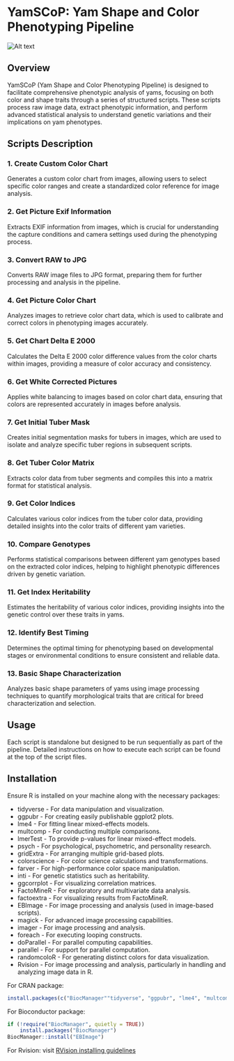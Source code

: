 # YamSCoP: Yam Shape and Color Phenotyping Pipeline

![Alt text]([URL_to_image](https://github.com/dcornet/YamSCoP/blob/main/Images/Pipeline.png))

## Overview
YamSCoP (Yam Shape and Color Phenotyping Pipeline) is designed to facilitate comprehensive phenotypic analysis of yams, focusing on both color and shape traits through a series of structured scripts. These scripts process raw image data, extract phenotypic information, and perform advanced statistical analysis to understand genetic variations and their implications on yam phenotypes.

## Scripts Description

### 1. Create Custom Color Chart
Generates a custom color chart from images, allowing users to select specific color ranges and create a standardized color reference for image analysis.

### 2. Get Picture Exif Information
Extracts EXIF information from images, which is crucial for understanding the capture conditions and camera settings used during the phenotyping process.

### 3. Convert RAW to JPG
Converts RAW image files to JPG format, preparing them for further processing and analysis in the pipeline.

### 4. Get Picture Color Chart
Analyzes images to retrieve color chart data, which is used to calibrate and correct colors in phenotyping images accurately.

### 5. Get Chart Delta E 2000
Calculates the Delta E 2000 color difference values from the color charts within images, providing a measure of color accuracy and consistency.

### 6. Get White Corrected Pictures
Applies white balancing to images based on color chart data, ensuring that colors are represented accurately in images before analysis.

### 7. Get Initial Tuber Mask
Creates initial segmentation masks for tubers in images, which are used to isolate and analyze specific tuber regions in subsequent scripts.

### 8. Get Tuber Color Matrix
Extracts color data from tuber segments and compiles this into a matrix format for statistical analysis.

### 9. Get Color Indices
Calculates various color indices from the tuber color data, providing detailed insights into the color traits of different yam varieties.

### 10. Compare Genotypes
Performs statistical comparisons between different yam genotypes based on the extracted color indices, helping to highlight phenotypic differences driven by genetic variation.

### 11. Get Index Heritability
Estimates the heritability of various color indices, providing insights into the genetic control over these traits in yams.

### 12. Identify Best Timing
Determines the optimal timing for phenotyping based on developmental stages or environmental conditions to ensure consistent and reliable data.

### 13. Basic Shape Characterization
Analyzes basic shape parameters of yams using image processing techniques to quantify morphological traits that are critical for breed characterization and selection.

## Usage
Each script is standalone but designed to be run sequentially as part of the pipeline. Detailed instructions on how to execute each script can be found at the top of the script files.

## Installation
Ensure R is installed on your machine along with the necessary packages:
* tidyverse - For data manipulation and visualization.
* ggpubr - For creating easily publishable ggplot2 plots.
* lme4 - For fitting linear mixed-effects models.
* multcomp - For conducting multiple comparisons.
* lmerTest - To provide p-values for linear mixed-effect models.
* psych - For psychological, psychometric, and personality research.
* gridExtra - For arranging multiple grid-based plots.
* colorscience - For color science calculations and transformations.
* farver - For high-performance color space manipulation.
* inti - For genetic statistics such as heritability.
* ggcorrplot - For visualizing correlation matrices.
* FactoMineR - For exploratory and multivariate data analysis.
* factoextra - For visualizing results from FactoMineR.
* EBImage - For image processing and analysis (used in image-based scripts).
* magick - For advanced image processing capabilities.
* imager - For image processing and analysis.
* foreach - For executing looping constructs.
* doParallel - For parallel computing capabilities.
* parallel - For support for parallel computation.
* randomcoloR - For generating distinct colors for data visualization.
* Rvision - For image processing and analysis, particularly in handling and analyzing image data in R.

For CRAN package:
```R
install.packages(c("BiocManager""tidyverse", "ggpubr", "lme4", "multcomp", "lmerTest", "psych", "gridExtra", "colorscience", "farver", "inti", "ggcorrplot", "FactoMineR", "factoextra", "magick", "imager", "foreach", "doParallel", "parallel", "randomcoloR"), dependencies = TRUE)
```

For Bioconductor package:
```R
if (!require("BiocManager", quietly = TRUE))
    install.packages("BiocManager")
BiocManager::install("EBImage")
```

For Rvision: visit [RVision installing guidelines]([URL](https://swarm-lab.github.io/Rvision/articles/z1_install.html))

